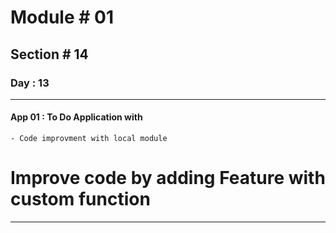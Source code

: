 #  Module # 01
## Section # 14
### Day : 13
*** 
#### App 01 : To Do Application with
    - Code improvment with local module

# Improve code by adding Feature with custom function
___
